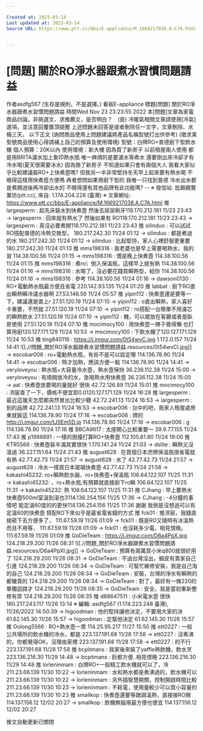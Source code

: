```yaml
---

Created at: 2023-03-14
Last updated at: 2023-03-14
Source URL: https://www.ptt.cc/bbs/E-appliance/M.1669217038.A.C7A.html


---
```


# [問題] 關於RO淨水器跟煮水習慣問題請益


作者asdfg567 (生存是規則，不是選擇。)
看板E-appliance
標題\[問題\] 關於RO淨水器跟煮水習慣問題請益
時間Wed Nov 23 23:23:55 2022
本\[問題\]文章為家電商品討論，非挑選文、求推薦文，是否明白？　(是) 冷暖氣相關文章請使用\[冷氣\]選項，並注意回覆置頂提醒 上述問題未回答是或者刪除任一文字，文章刪除、水桶三天。 以下正文 (詢問商品使用上問題建議將產品名稱型號打出供參考) (徵求某型號商品使用心得請補上自己的預算及使用環境) 型號：白牌RO+普德廚下型飲水機 個人預算：20K以內 使用環境：新大樓 因為買了新房子 以前租屋兩人使用 都是用BRITA濾水加上象印熱水瓶 唯一麻煩的是要濾水等煮水 還要倒出來冷卻才有冷水喝(夏天很需要冰水) 因為換了新房子 不知道如果只會有兩個大人 我看大家似乎比較建議裝RO+上快煮壺嗎? 但我另一半非常堅持冬天早上起來要有熱水喝 不曉得這樣用快煮壺方便嗎 再者想問如果用廚下型的 我唯一只找到普德 冷水出水都是煮開過後再冷卻出水的 不曉得還有其他品牌有此功能嗎? -- ※ 發信站: 批踢踢實業坊(ptt.cc), 來自: 1.174.204.228 (臺灣) ※ 文章網址: <https://www.ptt.cc/bbs/E-appliance/M.1669217038.A.C7A.html>
推 largesperm : 起先床裝水到快煮壺 然後去尿尿刷牙118.170.212.181 11/23 23:43
→ largesperm : 回來就有熱水了 然後如果有 RO118.170.212.181 11/23 23:43
→ largesperm : 真沒必要煮開118.170.212.181 11/23 23:43
推 silinduo : 可以試試RO搭配普德的冷熱交換型， 180.217.242.30 11/24 01:12
→ silinduo : 都是煮過的水 180.217.242.30 11/24 01:12
→ silinduo : 比起堅持，家人心裡舒服更重要 180.217.242.30 11/24 01:13
推 mms198316 : 我老婆也是早上需要喝熱水，我的習 114.38.100.56 11/24 01:15
→ mms198316 : 慣是晚上快煮壺 114.38.100.56 11/24 01:15
推 mms198316 : 煮ro氵倒入保溫瓶，這樣早上就有熱 114.38.100.56 11/24 01:16
→ mms198316 : 水喝了，沒必要花錢買瞬熱型，給你 114.38.100.56 11/24 01:16
→ mms198316 : 參考 114.38.100.56 11/24 01:16
→ dawson0130 : RO+電動熱水瓶最方便且省電 220.142.93.135 11/24 01:20
推 labbat : 廚下RO直出瞬熱瞬冷濾水器啊 27.53.146.56 11/24 05:57
推 yipin112 : 快煮壺還是要等一下，建議還是直上r 27.51.120.19 11/24 07:10
→ yipin112 : o直出瞬熱，家人喜好卡重要，不然就 27.51.120.19 11/24 07:10
→ yipin112 : ro搭配一台簡單不用濾芯的瞬熱飲水 27.51.120.19 11/24 07:10
→ yipin112 : 機，可以擺放在客廳或者是臥房使用 27.51.120.19 11/24 07:10
推 mocimocy100 : 用快煮壺一陣子覺得懶 也打算用廚120.127.171.129 11/24 10:53
→ mocimocy100 : 下飲水機了120.127.171.129 11/24 10:53
推 ting840116 : <https://i.imgur.com/0t54wvC.jpg> 1.172.0.157 11/24 14:41
![[.//問題_關於RO淨水器跟煮水習慣問題請益.resources/0t54wvCl.jpg]]
→ escobar006 : ro+電動熱水瓶，有些不是可以設定哪 114.136.78.90 11/24 14:41
→ escobar006 : 時才加熱，應該方便一點 114.136.78.90 11/24 14:41
→ veryloveyou : 熱水瓶+大容量冷水壺，熱水壺保持 36.236.112.38 11/24 15:00
→ veryloveyou : 有燒開放冷的水，急喝熱水用快煮壺 36.236.112.38 11/24 15:00
→ aal : 快煮壺放要喝的量就好 很快 42.72.126.89 11/24 15:01
推 mocimocy100 : 沛宸查了一下，價格不便宜耶0.0120.127.171.129 11/24 16:28
推 largesperm : 最近這幾天怎麼都突然冒出比較少聽 42.72.241.13 11/24 16:53
→ largesperm : 到的品牌 42.72.241.13 11/24 16:53
→ escobar006 : 台中的吧，我家人租屋處房東就裝這 114.136.78.90 11/24 17:16
→ escobar006 : 牌的<http://i.imgur.com/tJ5Em5D.jp> 114.136.78.90 11/24 17:16
→ escobar006 : g 114.136.78.90 11/24 17:16
推 BBCA9617 : 太座開心比較重要～ 39.9.77.155 11/24 17:43
推 p1986891 : 一樣的困擾打算RO+快煮壺 112.105.61.80 11/24 19:00
推 KTR5566 : 快煮壺裝半滿其實很快 1.170.141.24 11/24 21:03
→ dslite : 瞬熱又沒滾過 36.227.151.64 11/24 21:43
推 august628 : 在買個日本虎牌保溫瓶很省電就有熱 42.77.42.73 11/24 21:57
→ august628 : 水了 42.77.42.73 11/24 21:57
→ august628 : 冷水一樣買日本玻璃快煮壺 42.77.42.73 11/24 21:58
→ kakashi45232: ro+瞬熱飲水器、ro+快煮壺+保溫瓶 106.64.122.107 11/25 11:31
→ kakashi45232: 、ro+熱水瓶;有預算就直接廚下ro瞬 106.64.122.107 11/25 11:31
→ kakashi45232: 熱 106.64.122.107 11/25 11:31
推 CJhang : 早上要熱水 快煮壺500ml室溫到滾也3114.136.254.156 11/25 17:36
→ CJhang : -4分鐘的事情吧 能定溫60度的的更快114.136.254.156 11/25 17:36
謝謝 我倒是沒想過可以有定溫60的快煮壺 搭配RO下來似乎是最省電省錢的方式
推 fck01 : 推沛宸，我錢直接砸下去方便多了， 111.67.59.19 11/26 01:09
→ fck01 : 既是RO又隨時有冰溫熱而且不用等， 111.67.59.19 11/26 01:09
→ fck01 : 也沒耗多少電，相見恨晚。 111.67.59.19 11/26 01:09
推 GoDieTeam : <https://i.imgur.com/D6a4PpX.jpg> 124.218.29.200 11/26 08:31
![[.//問題_關於RO淨水器跟煮水習慣問題請益.resources/D6a4PpXl.jpg]]
→ GoDieTeam : 預算有兩萬買小米q800就很好用了 124.218.29.200 11/26 08:31
→ GoDieTeam : 不過台灣沒出，蝦皮有賣家自己引進 124.218.29.200 11/26 08:34
→ GoDieTeam : 可幫忙維修安裝，我是自己淘的自己 124.218.29.200 11/26 08:34
→ GoDieTeam : 安裝，台灣的淨水有瞬熱的都蠻貴的 124.218.29.200 11/26 08:34
→ GoDieTeam : 對了，最好有一條220的單獨迴路才 124.218.29.200 11/26 08:35
→ GoDieTeam : 安全，我是當初重新整修有弄 124.218.29.200 11/26 08:35
推 d88647511 : 小米電水壺 很快180.217.243.117 11/26 13:14
※ 編輯: asdfg567 (1.174.223.248 臺灣), 11/26/2022 14:50:39
→ higoodman : 他的堅持讓他決定，不要用大家的決 61.62.145.30 11/26 15:57
→ higoodman : 定幫他決定 61.62.145.30 11/26 15:57
推 Oolong5566 : RO+熱水壺一票 114.25.95.217 11/27 15:50
推 ett0227 : 一般公共場所的飲水機的冷水，都是 223.137.191.68 11/28 17:58
→ ett0227 : 沒煮沸的，你都覺得OK，沒理由家裡 223.137.191.68 11/28 17:58
→ ett0227 : 的不行 223.137.191.68 11/28 17:58
推 bcpitmans : 我家後來裝了yaffle熱飲機，飲水烹 223.136.216.30 11/29 14:48
→ bcpitmans : 飪都方便..相見恨晚 223.136.216.30 11/29 14:48
推 lorleninmam : 白牌RO+一般精工飲水機就可以了，冷 211.23.66.139 11/30 10:22
→ lorleninmam : 水和熱水都是煮沸過的，飲水機可以 211.23.66.139 11/30 10:22
→ lorleninmam : 另外插智慧開關，控制開啟時間比較 211.23.66.139 11/30 10:23
→ lorleninmam : 不耗電，使用量較少可以買小容量的 211.23.66.139 11/30 10:23
推 smallkop : 快煮壺還要等跟調溫熱，直接接RO開 114.137.156.12 12/02 20:27
→ smallkop : 飲機無腦用最方便也便宜 114.137.156.12 12/02 20:27

推文自動更新已關閉

